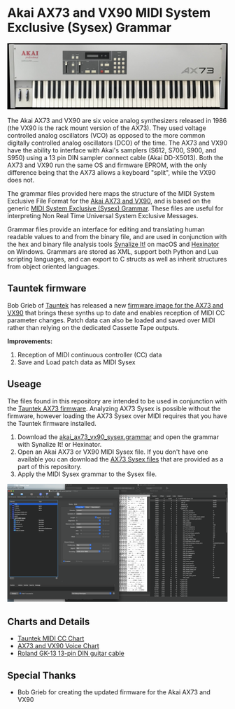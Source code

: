 # Akai AX73 and VX90 MIDI System Exclusive (Sysex) Grammar

![Akai AX73 screenshot](./images/ax73pic40.jpg?raw=true)

The Akai AX73 and VX90 are six voice analog synthesizers released in 1986 (the VX90 is the rack mount version of the AX73). They used voltage controlled analog oscillators (VCO) as opposed to the more common digitally controlled analog oscillators (DCO) of the time. The AX73 and VX90 have the ability to interface with Akai's samplers (S612, S700, S900, and S950) using a 13 pin DIN sampler connect cable (Akai DD-X5013). Both the AX73 and VX90 run the same OS and firmware EPROM, with the only difference being that the AX73 allows a keyboard "split", while the VX90 does not.

The grammar files provided here maps the structure of the MIDI System Exclusive File Format for the [Akai AX73 and VX90](https://en.wikipedia.org/wiki/Akai#AX_series_analog_synthesizers), and is based on the generic [MIDI System Exclusive (Sysex) Grammar](https://github.com/codemechanic/midi-sysex-grammar). These files are useful for interpreting Non Real Time Universal System Exclusive Messages.

Grammar files provide an interface for editing and translating human readable values to and from the binary file, and are used in conjunction with the hex and binary file analysis tools [Synalize It!](https://www.synalysis.net) on macOS and [Hexinator](https://hexinator.com) on Windows. Grammars are stored as XML, support both Python and Lua scripting languages, and can export to C structs as well as inherit structures from object oriented languages.

## Tauntek firmware

Bob Grieb of [Tauntek](http://tauntek.com) has released a new  [firmware image for the AX73 and VX90](http://www.tauntek.com/AX73.htm) that brings these synths up to date and enables reception of MIDI CC parameter changes. Patch data can also be loaded and saved over MIDI rather than relying on the dedicated Cassette Tape outputs.

**Improvements:**
1. Reception of MIDI continuous controller (CC) data
2. Save and Load patch data as MIDI Sysex

## Useage

The files found in this repository are intended to be used in conjunction with the [Tauntek AX73 firmware](http://www.tauntek.com/AX73.htm). Analyzing AX73 Sysex is possible without the firmware, however loading the AX73 Sysex over MIDI requires that you have the Tauntek firmware installed.

1. Download the [akai_ax73_vx90_sysex.grammar](./grammar/ax73-vx90-sysex.grammar?raw=true) and open the grammar with Synalize It! or Hexinator.
2. Open an Akai AX73 or VX90 MIDI Sysex file. If you don't have one available you can download the [AX73 Sysex files](./sysex/factory/FactoryPatch_Wavetable.syx?raw=true) that are provided as a part of this repository.
3. Apply the MIDI Sysex grammar to the Sysex file.

![AX73 Sysex screenshot](./images/screenshot_1.png?raw=true)

## Charts and Details
* [Tauntek MIDI CC Chart](./manual/AX73_VX90_MIDI_CC.md)
* [AX73 and VX90 Voice Chart](./manual/AX73_VX90_voice_chart.md)
* [Roland GK-13 13-pin DIN guitar cable](./manual/GR15_cable_details.md)

## Special Thanks
* Bob Grieb for creating the updated firmware for the Akai AX73 and VX90
